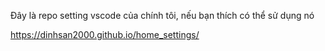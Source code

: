 Đây là repo setting vscode của chính tôi, nếu bạn thích có thể sử dụng nó

https://dinhsan2000.github.io/home_settings/
